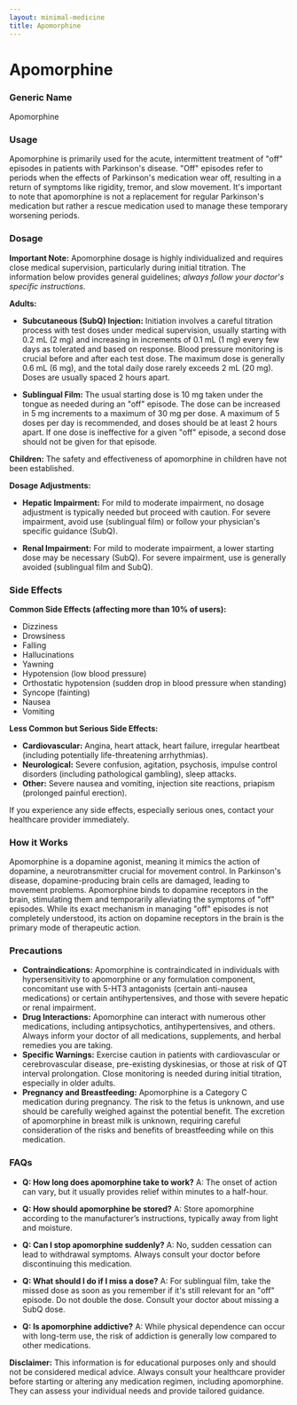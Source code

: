 ```yaml
---
layout: minimal-medicine
title: Apomorphine
---
```


# Apomorphine
### Generic Name
Apomorphine

### Usage
Apomorphine is primarily used for the acute, intermittent treatment of "off" episodes in patients with Parkinson's disease.  "Off" episodes refer to periods when the effects of Parkinson's medication wear off, resulting in a return of symptoms like rigidity, tremor, and slow movement.  It's important to note that apomorphine is not a replacement for regular Parkinson's medication but rather a rescue medication used to manage these temporary worsening periods.

### Dosage

**Important Note:** Apomorphine dosage is highly individualized and requires close medical supervision, particularly during initial titration. The information below provides general guidelines; *always follow your doctor's specific instructions*.

**Adults:**

* **Subcutaneous (SubQ) Injection:**  Initiation involves a careful titration process with test doses under medical supervision, usually starting with 0.2 mL (2 mg) and increasing in increments of 0.1 mL (1 mg) every few days as tolerated and based on response. Blood pressure monitoring is crucial before and after each test dose.  The maximum dose is generally 0.6 mL (6 mg), and the total daily dose rarely exceeds 2 mL (20 mg). Doses are usually spaced 2 hours apart.

* **Sublingual Film:** The usual starting dose is 10 mg taken under the tongue as needed during an "off" episode. The dose can be increased in 5 mg increments to a maximum of 30 mg per dose.  A maximum of 5 doses per day is recommended, and doses should be at least 2 hours apart.  If one dose is ineffective for a given "off" episode, a second dose should not be given for that episode.

**Children:** The safety and effectiveness of apomorphine in children have not been established.

**Dosage Adjustments:**

* **Hepatic Impairment:**  For mild to moderate impairment, no dosage adjustment is typically needed but proceed with caution. For severe impairment, avoid use (sublingual film) or follow your physician's specific guidance (SubQ).

* **Renal Impairment:** For mild to moderate impairment, a lower starting dose may be necessary (SubQ).  For severe impairment, use is generally avoided (sublingual film and SubQ).

### Side Effects

**Common Side Effects (affecting more than 10% of users):**

* Dizziness
* Drowsiness
* Falling
* Hallucinations
* Yawning
* Hypotension (low blood pressure)
* Orthostatic hypotension (sudden drop in blood pressure when standing)
* Syncope (fainting)
* Nausea
* Vomiting


**Less Common but Serious Side Effects:**

* **Cardiovascular:** Angina, heart attack, heart failure, irregular heartbeat (including potentially life-threatening arrhythmias).
* **Neurological:** Severe confusion, agitation, psychosis, impulse control disorders (including pathological gambling), sleep attacks.
* **Other:**  Severe nausea and vomiting, injection site reactions, priapism (prolonged painful erection).


If you experience any side effects, especially serious ones, contact your healthcare provider immediately.

### How it Works

Apomorphine is a dopamine agonist, meaning it mimics the action of dopamine, a neurotransmitter crucial for movement control.  In Parkinson's disease, dopamine-producing brain cells are damaged, leading to movement problems.  Apomorphine binds to dopamine receptors in the brain, stimulating them and temporarily alleviating the symptoms of "off" episodes. While its exact mechanism in managing "off" episodes is not completely understood, its action on dopamine receptors in the brain is the primary mode of therapeutic action.

### Precautions

* **Contraindications:** Apomorphine is contraindicated in individuals with hypersensitivity to apomorphine or any formulation component, concomitant use with 5-HT3 antagonists (certain anti-nausea medications) or certain antihypertensives, and those with severe hepatic or renal impairment.
* **Drug Interactions:** Apomorphine can interact with numerous other medications, including antipsychotics, antihypertensives, and others.  Always inform your doctor of all medications, supplements, and herbal remedies you are taking.
* **Specific Warnings:** Exercise caution in patients with cardiovascular or cerebrovascular disease, pre-existing dyskinesias, or those at risk of QT interval prolongation. Close monitoring is needed during initial titration, especially in older adults.
* **Pregnancy and Breastfeeding:** Apomorphine is a Category C medication during pregnancy. The risk to the fetus is unknown, and use should be carefully weighed against the potential benefit.  The excretion of apomorphine in breast milk is unknown, requiring careful consideration of the risks and benefits of breastfeeding while on this medication.

### FAQs

* **Q: How long does apomorphine take to work?** A: The onset of action can vary, but it usually provides relief within minutes to a half-hour.

* **Q: How should apomorphine be stored?** A:  Store apomorphine according to the manufacturer’s instructions, typically away from light and moisture.

* **Q: Can I stop apomorphine suddenly?** A:  No, sudden cessation can lead to withdrawal symptoms.  Always consult your doctor before discontinuing this medication.

* **Q: What should I do if I miss a dose?** A:  For sublingual film, take the missed dose as soon as you remember if it's still relevant for an "off" episode. Do not double the dose. Consult your doctor about missing a SubQ dose.

* **Q: Is apomorphine addictive?** A:  While physical dependence can occur with long-term use, the risk of addiction is generally low compared to other medications. 


**Disclaimer:** This information is for educational purposes only and should not be considered medical advice.  Always consult your healthcare provider before starting or altering any medication regimen, including apomorphine.  They can assess your individual needs and provide tailored guidance.
